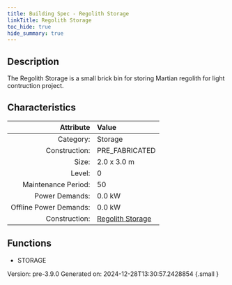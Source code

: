 ```yaml
---
title: Building Spec - Regolith Storage
linkTitle: Regolith Storage
toc_hide: true
hide_summary: true
---
```


## Description
The Regolith Storage is a small brick bin for storing Martian regolith for light contruction project.

## Characteristics

| Attribute      | Value |
|--------:|:------|
|Category:|Storage|
|Construction:|PRE_FABRICATED|
|Size:|2.0 x 3.0 m|
|Level:|0|
|Maintenance Period:|50|
|Power Demands:|0.0 kW|
|Offline Power Demands:|0.0 kW|
|Construction:|[Regolith Storage](/docs/definitions/construction/regolith-storage)|

## Functions
      
- STORAGE




Version: pre-3.9.0 Generated on: 2024-12-28T13:30:57.2428854
{.small }